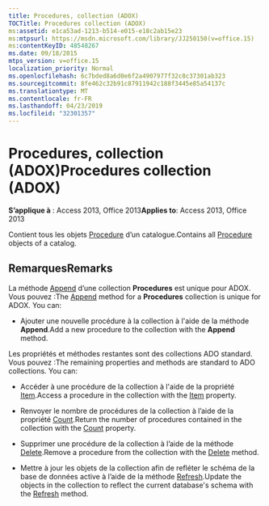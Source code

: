 ```yaml
---
title: Procedures, collection (ADOX)
TOCTitle: Procedures collection (ADOX)
ms:assetid: e1ca53ad-1213-b514-e015-e18c2ab15e23
ms:mtpsurl: https://msdn.microsoft.com/library/JJ250150(v=office.15)
ms:contentKeyID: 48548267
ms.date: 09/18/2015
mtps_version: v=office.15
localization_priority: Normal
ms.openlocfilehash: 6c7bded8a6d0e6f2a4907977f32c8c37301ab323
ms.sourcegitcommit: 8fe462c32b91c87911942c188f3445e85a54137c
ms.translationtype: MT
ms.contentlocale: fr-FR
ms.lasthandoff: 04/23/2019
ms.locfileid: "32301357"
---
```

# <a name="procedures-collection-adox"></a><span data-ttu-id="78734-102">Procedures, collection (ADOX)</span><span class="sxs-lookup"><span data-stu-id="78734-102">Procedures collection (ADOX)</span></span>


<span data-ttu-id="78734-103">**S’applique à** : Access 2013, Office 2013</span><span class="sxs-lookup"><span data-stu-id="78734-103">**Applies to**: Access 2013, Office 2013</span></span>

<span data-ttu-id="78734-104">Contient tous les objets [Procedure](procedure-object-adox.md) d’un catalogue.</span><span class="sxs-lookup"><span data-stu-id="78734-104">Contains all [Procedure](procedure-object-adox.md) objects of a catalog.</span></span>

## <a name="remarks"></a><span data-ttu-id="78734-105">Remarques</span><span class="sxs-lookup"><span data-stu-id="78734-105">Remarks</span></span>

<span data-ttu-id="78734-p101">La méthode [Append](append-method-adox-procedures.md) d’une collection **Procedures** est unique pour ADOX. Vous pouvez :</span><span class="sxs-lookup"><span data-stu-id="78734-p101">The [Append](append-method-adox-procedures.md) method for a **Procedures** collection is unique for ADOX. You can:</span></span>

  - <span data-ttu-id="78734-108">Ajouter une nouvelle procédure à la collection à l'aide de la méthode **Append**.</span><span class="sxs-lookup"><span data-stu-id="78734-108">Add a new procedure to the collection with the **Append** method.</span></span>

<span data-ttu-id="78734-p102">Les propriétés et méthodes restantes sont des collections ADO standard. Vous pouvez :</span><span class="sxs-lookup"><span data-stu-id="78734-p102">The remaining properties and methods are standard to ADO collections. You can:</span></span>

  - <span data-ttu-id="78734-111">Accéder à une procédure de la collection à l'aide de la propriété [Item](item-property-ado.md).</span><span class="sxs-lookup"><span data-stu-id="78734-111">Access a procedure in the collection with the [Item](item-property-ado.md) property.</span></span>

  - <span data-ttu-id="78734-112">Renvoyer le nombre de procédures de la collection à l’aide de la propriété [Count](count-property-ado.md).</span><span class="sxs-lookup"><span data-stu-id="78734-112">Return the number of procedures contained in the collection with the [Count](count-property-ado.md) property.</span></span>

  - <span data-ttu-id="78734-113">Supprimer une procédure de la collection à l’aide de la méthode [Delete](delete-method-adox-collections.md).</span><span class="sxs-lookup"><span data-stu-id="78734-113">Remove a procedure from the collection with the [Delete](delete-method-adox-collections.md) method.</span></span>

  - <span data-ttu-id="78734-114">Mettre à jour les objets de la collection afin de refléter le schéma de la base de données active à l’aide de la méthode [Refresh](refresh-method-ado.md).</span><span class="sxs-lookup"><span data-stu-id="78734-114">Update the objects in the collection to reflect the current database's schema with the [Refresh](refresh-method-ado.md) method.</span></span>

